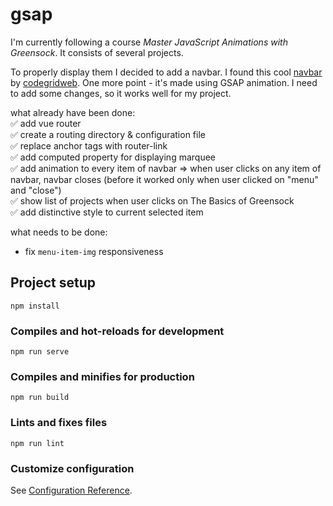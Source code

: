 # gsap

I'm currently following a course <em>Master JavaScript Animations with Greensock</em>. It consists of several projects.<br/>

To properly display them I decided to add a navbar. I found this cool [navbar](https://github.com/codegridweb/fullscreen-overlay-responsive-navigation-menu-css-marquee-animation) by [codegridweb](https://github.com/codegridweb). One more point - it's made using GSAP animation.
I need to add some changes, so it works well for my project.

what already have been done:<br/>
:white_check_mark: add vue router<br/>
:white_check_mark: create a routing directory & configuration file<br/>
:white_check_mark: replace anchor tags with router-link<br/>
:white_check_mark: add computed property for displaying marquee<br/>
:white_check_mark: add animation to every item of navbar => when user clicks on any item of navbar, navbar closes (before it worked only when user clicked on "menu" and "close")<br/>
:white_check_mark: show list of projects when user clicks on The Basics of Greensock<br/>
:white_check_mark: add distinctive style to current selected item<br/>

what needs to be done:

- fix `menu-item-img` responsiveness<br/>

## Project setup

```
npm install
```

### Compiles and hot-reloads for development

```
npm run serve
```

### Compiles and minifies for production

```
npm run build
```

### Lints and fixes files

```
npm run lint
```

### Customize configuration

See [Configuration Reference](https://cli.vuejs.org/config/).
